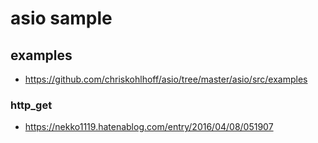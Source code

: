 # asio sample

## examples
- https://github.com/chriskohlhoff/asio/tree/master/asio/src/examples

### http_get
- https://nekko1119.hatenablog.com/entry/2016/04/08/051907
